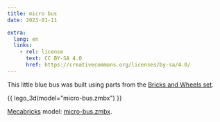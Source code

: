 ```yaml
---
title: micro bus
date: 2023-01-11

extra:
  lang: en
  links:
    - rel: license
      text: CC BY-SA 4.0
      href: https://creativecommons.org/licenses/by-sa/4.0/
---
```


This little blue bus was built using parts from the [Bricks and Wheels set].

[Bricks and Wheels set]: https://brickset.com/sets/11014-1/Bricks-and-Wheels

{{ lego_3d(model="micro-bus.zmbx") }}

[Mecabricks] model: <a href="micro-bus.zmbx" download>micro-bus.zmbx</a>.

[Mecabricks]: https://www.mecabricks.com/

